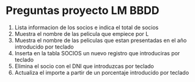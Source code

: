 # Preguntas proyecto LM BBDD
1. Lista informacion de los socios e indica el total de socios
2. Muestra el nombre de las pelicula que empiece por L
3. Muestra el nombre de las peliculas que estan presentadas en el año introducido por teclado
4. Inserta en la tabla SOCIOS un nuevo registro que introduciras por teclado
5. Elimina el socio con el DNI que introduzcas por teclado
6. Actualiza el importe a partir de un porcentaje introducido por teclado
